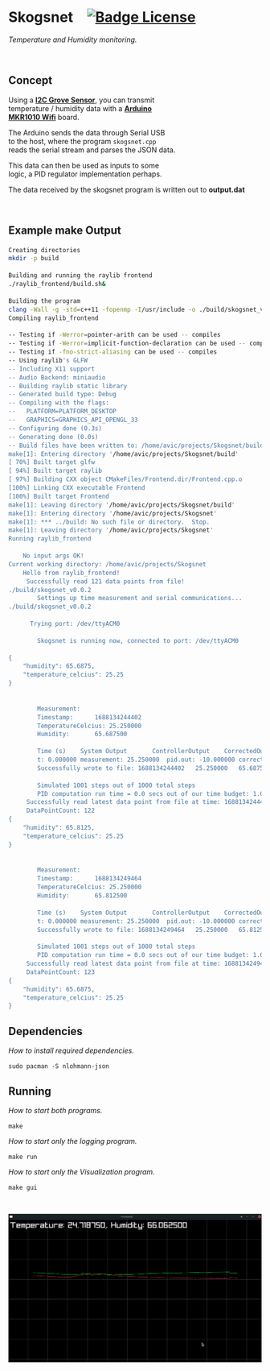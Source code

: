 # Skogsnet   [![Badge License]][license]

_Temperature and Humidity monitoring._

<br>

## Concept

Using a **[I2C Grove Sensor]**, you can transmit <br>
temperature / humidity data with a **[Arduino <br>
MKR1010 Wifi][arduino]**
board.

The Arduino sends the data through Serial USB <br>
to the host, where the program `skogsnet.cpp` <br>
reads the serial stream and parses the JSON data.

This data can then be used as inputs to some <br>
logic, a PID regulator implementation perhaps.

The data received by the skogsnet program is written out to **output.dat**

<br>

## Example make Output

```bash
Creating directories
mkdir -p build

Building and running the raylib frontend
./raylib_frontend/build.sh&

Building the program
clang -Wall -g -std=c++11 -fopenmp -I/usr/include -o ./build/skogsnet_v0.0.2 ./code/PID.cpp ./code/skogsnet.cpp -L /usr/lib -fopenmp -lstdc++ -lm
Compiling raylib_frontend

-- Testing if -Werror=pointer-arith can be used -- compiles
-- Testing if -Werror=implicit-function-declaration can be used -- compiles
-- Testing if -fno-strict-aliasing can be used -- compiles
-- Using raylib's GLFW
-- Including X11 support
-- Audio Backend: miniaudio
-- Building raylib static library
-- Generated build type: Debug
-- Compiling with the flags:
--   PLATFORM=PLATFORM_DESKTOP
--   GRAPHICS=GRAPHICS_API_OPENGL_33
-- Configuring done (0.3s)
-- Generating done (0.0s)
-- Build files have been written to: /home/avic/projects/Skogsnet/build
make[1]: Entering directory '/home/avic/projects/Skogsnet/build'
[ 70%] Built target glfw
[ 94%] Built target raylib
[ 97%] Building CXX object CMakeFiles/Frontend.dir/Frontend.cpp.o
[100%] Linking CXX executable Frontend
[100%] Built target Frontend
make[1]: Leaving directory '/home/avic/projects/Skogsnet/build'
make[1]: Entering directory '/home/avic/projects/Skogsnet'
make[1]: *** ../build: No such file or directory.  Stop.
make[1]: Leaving directory '/home/avic/projects/Skogsnet'
Running raylib_frontend

	No input args OK!
Current working directory: /home/avic/projects/Skogsnet
	Hello from raylib_frontend!
	 Successfully read 121 data points from file!
./build/skogsnet_v0.0.2
        Settings up time measurement and serial communications...
./build/skogsnet_v0.0.2

      Trying port: /dev/ttyACM0

        Skogsnet is running now, connected to port: /dev/ttyACM0

{
    "humidity": 65.6875,
    "temperature_celcius": 25.25
}


        Measurement:
        Timestamp:		1688134244402
        TemperatureCelcius:	25.250000
        Humidity:		65.687500

        Time (s)	System Output		ControllerOutput	CorrectedOutput
        t: 0.000000	measurement: 25.250000	pid.out: -10.000000	correctedOutput: 0.000000
        Successfully wrote to file: 1688134244402	25.250000	65.687500	-10.000000	0.000000

        Simulated 1001 steps out of 1000 total steps
        PID computation run time = 0.0 secs out of our time budget: 1.000000
	 Successfully read latest data point from file at time: 1688134244402
	 DataPointCount: 122
{
    "humidity": 65.8125,
    "temperature_celcius": 25.25
}


        Measurement:
        Timestamp:		1688134249464
        TemperatureCelcius:	25.250000
        Humidity:		65.812500

        Time (s)	System Output		ControllerOutput	CorrectedOutput
        t: 0.000000	measurement: 25.250000	pid.out: -10.000000	correctedOutput: -9.308496
        Successfully wrote to file: 1688134249464	25.250000	65.812500	-10.000000	-9.308496

        Simulated 1001 steps out of 1000 total steps
        PID computation run time = 0.0 secs out of our time budget: 1.000000
	 Successfully read latest data point from file at time: 1688134249464
	 DataPointCount: 123
{
    "humidity": 65.6875,
    "temperature_celcius": 25.25
}

```

## Dependencies

_How to install required dependencies._

```shell
sudo pacman -S nlohmann-json
```

## Running

_How to start both programs._

```shell
make
```

_How to start only the logging program._

```shell
make run
```

_How to start only the Visualization program._

```shell
make gui
```

<br>

![screenshot.png](screenshot.png "screenshot.png")

<!----------------------------------------------------------------------------->

[badge license]: https://img.shields.io/badge/License-GPL_3-blue.svg?style=for-the-badge
[i2c grove sensor]: https://www.seeedstudio.com/Grove-Temperature-Humidity-Sensor-High-Accuracy-Mini.html
[arduino]: https://docs.arduino.cc/hardware/mkr-1000-wifi
[license]: #
